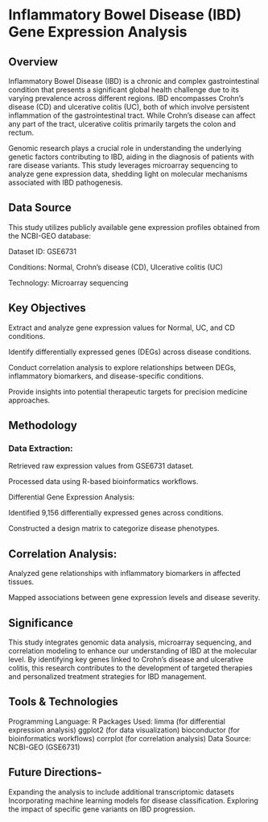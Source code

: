 # Inflammatory Bowel Disease (IBD) Gene Expression Analysis 
## Overview

Inflammatory Bowel Disease (IBD) is a chronic and complex gastrointestinal condition that presents a significant global health challenge due to its varying prevalence across different regions. IBD encompasses Crohn’s disease (CD) and ulcerative colitis (UC), both of which involve persistent inflammation of the gastrointestinal tract. While Crohn’s disease can affect any part of the tract, ulcerative colitis primarily targets the colon and rectum.

Genomic research plays a crucial role in understanding the underlying genetic factors contributing to IBD, aiding in the diagnosis of patients with rare disease variants. This study leverages microarray sequencing to analyze gene expression data, shedding light on molecular mechanisms associated with IBD pathogenesis.

## Data Source

This study utilizes publicly available gene expression profiles obtained from the NCBI-GEO database:

Dataset ID: GSE6731

Conditions: Normal, Crohn’s disease (CD), Ulcerative colitis (UC)

Technology: Microarray sequencing

## Key Objectives

Extract and analyze gene expression values for Normal, UC, and CD conditions.

Identify differentially expressed genes (DEGs) across disease conditions.

Conduct correlation analysis to explore relationships between DEGs, inflammatory biomarkers, and disease-specific conditions.

Provide insights into potential therapeutic targets for precision medicine approaches.

## Methodology

### Data Extraction:

Retrieved raw expression values from GSE6731 dataset.

Processed data using R-based bioinformatics workflows.

Differential Gene Expression Analysis:

Identified 9,156 differentially expressed genes across conditions.

Constructed a design matrix to categorize disease phenotypes.

## Correlation Analysis:

Analyzed gene relationships with inflammatory biomarkers in affected tissues.

Mapped associations between gene expression levels and disease severity.

## Significance

This study integrates genomic data analysis, microarray sequencing, and correlation modeling to enhance our understanding of IBD at the molecular level. By identifying key genes linked to Crohn’s disease and ulcerative colitis, this research contributes to the development of targeted therapies and personalized treatment strategies for IBD management.

## Tools & Technologies

Programming Language: R
Packages Used:
limma (for differential expression analysis)
ggplot2 (for data visualization)
bioconductor (for bioinformatics workflows)
corrplot (for correlation analysis)
Data Source: NCBI-GEO (GSE6731)

## Future Directions- 
Expanding the analysis to include additional transcriptomic datasets
Incorporating machine learning models for disease classification.
Exploring the impact of specific gene variants on IBD progression.


